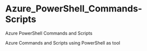 # Azure_PowerShell_Commands-Scripts

Azure PowerShell Commands and Scripts

Azure Commands and Scripts using PowerShell as tool
